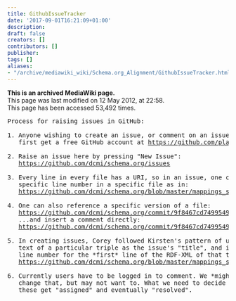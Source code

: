 ```yaml
---
title: GithubIssueTracker
date: '2017-09-01T16:21:09+01:00'
description: 
draft: false
creators: []
contributors: []
publisher: 
tags: []
aliases:
- "/archive/mediawiki_wiki/Schema.org_Alignment/GithubIssueTracker.html"
---
```


 **This is an archived MediaWiki page.**  
This page was last modified on 12 May 2012, at 22:58.  
This page has been accessed 53,492 times.

<pre>Process for raising issues in GitHub:

1. Anyone wishing to create an issue, or comment on an issue, must
   first get a free GitHub account at <a href="https://github.com/plans" class="external free" rel="nofollow">https://github.com/plans</a>

2. Raise an issue here by pressing "New Issue":
   <a href="https://github.com/dcmi/schema.org/issues" class="external free" rel="nofollow">https://github.com/dcmi/schema.org/issues</a> 

3. Every line in every file has a URI, so in an issue, one can reference a
   specific line number in a specific file as in:
   <a href="https://github.com/dcmi/schema.org/blob/master/mappings_schema.org.xml#L108" class="external free" rel="nofollow">https://github.com/dcmi/schema.org/blob/master/mappings_schema.org.xml#L108</a>

4. One can also reference a specific version of a file:
   <a href="https://github.com/dcmi/schema.org/commit/9f8467cd749954963dbd8f443f1e74439bebb67a#mappings_schema.org.xml" class="external free" rel="nofollow">https://github.com/dcmi/schema.org/commit/9f8467cd749954963dbd8f443f1e74439bebb67a#mappings_schema.org.xml</a>
   ...and insert a comment directly:
   <a href="https://github.com/dcmi/schema.org/commit/9f8467cd749954963dbd8f443f1e74439bebb67a#commitcomment-1089282" class="external free" rel="nofollow">https://github.com/dcmi/schema.org/commit/9f8467cd749954963dbd8f443f1e74439bebb67a#commitcomment-1089282</a>

5. In creating issues, Corey followed Kirsten's pattern of using the current
   text of a particular triple as the issue's "title", and including some text &amp; a
   line number for the *first* line of the RDF-XML of that triple:
   <a href="https://github.com/dcmi/schema.org/blob/master/mappings_schema.org.xml#L57" class="external free" rel="nofollow">https://github.com/dcmi/schema.org/blob/master/mappings_schema.org.xml#L57</a>

6. Currently users have to be logged in to comment. We *might* be able to
   change that, but may not want to. What we need to decide next is how
   these get "assigned" and eventually "resolved".
</pre>
